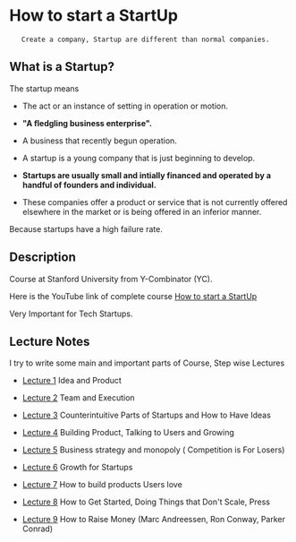 # How to start a StartUp

       Create a company, Startup are different than normal companies.


## What is a Startup?

 The startup means

  - The act or an instance of setting in operation or motion.
  
  - **"A fledgling business enterprise".**
  
  - A business that recently begun operation.
  
  - A startup is a young company that is just beginning to develop.
  
  - **Startups are usually small and intially financed and operated by a handful of founders and individual.**
  
  - These companies offer a product or service that is not currently offered elsewhere in the market or is being offered in an inferior manner.
  
 Because startups have a high failure rate.  
       
## Description

Course at Stanford University from Y-Combinator (YC).

Here is the YouTube link of complete course [How to start a StartUp](https://www.youtube.com/watch?v=CBYhVcO4WgI&list=PL5q_lef6zVkaTY_cT1k7qFNF2TidHCe-1)

Very Important for Tech Startups.


## Lecture Notes 

I try to write some main and important parts of Course, Step wise Lectures 

- [Lecture 1](https://github.com/MTayyab10/How-to-start-Start-up/tree/main/Lecture%201) Idea and Product

- [Lecture 2](https://github.com/MTayyab10/How-to-start-Start-up/tree/main/Lecture%202) Team and Execution

- [Lecture 3](https://github.com/MTayyab10/How-to-Start-a-Start-up/tree/main/Lecture%203) Counterintuitive Parts of Startups and How to Have Ideas

- [Lecture 4](https://github.com/MTayyab10/How-to-Start-a-Start-up/tree/main/Lecture%204) Building Product, Talking to Users and Growing

- [Lecture 5](https://github.com/MTayyab10/How-to-Start-a-Start-up/tree/main/Lecture%205) Business strategy and monopoly ( Competition is For Losers)

- [Lecture 6](https://github.com/MTayyab10/How-to-Start-a-Start-up/tree/main/Lecture%206) Growth for Startups

- [Lecture 7](https://github.com/MTayyab10/How-to-Start-a-Start-up/tree/main/Lecture%207) How to build products Users love

- [Lecture 8](https://github.com/MTayyab10/How-to-Start-a-Start-up/tree/main/Lecture%208) How to Get Started, Doing Things that Don't Scale, Press

- [Lecture 9](https://github.com/MTayyab10/How-to-Start-a-Start-up/tree/main/Lecture%209) How to Raise Money (Marc Andreessen, Ron Conway, Parker Conrad)



